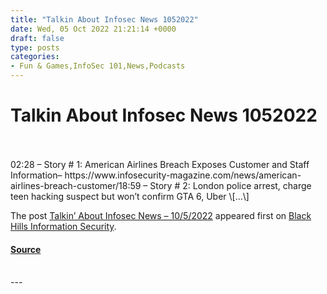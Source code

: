 ```yaml
---
title: "Talkin About Infosec News 1052022"
date: Wed, 05 Oct 2022 21:21:14 +0000
draft: false
type: posts
categories: 
- Fun & Games,InfoSec 101,News,Podcasts
---
```

# Talkin About Infosec News 1052022

<br/>

<br/>
02:28 – Story # 1: American Airlines Breach Exposes Customer and Staff Information– https://www.infosecurity-magazine.com/news/american-airlines-breach-customer/18:59 – Story # 2: London police arrest, charge teen hacking suspect but won’t confirm GTA 6, Uber \[…\]

The post [Talkin’ About Infosec News – 10/5/2022](https://www.blackhillsinfosec.com/talkin-about-infosec-news-10-5-2022/) appeared first on [Black Hills Information Security](https://www.blackhillsinfosec.com).

#### [Source](https://www.blackhillsinfosec.com/talkin-about-infosec-news-10-5-2022/)

<br/>
---
